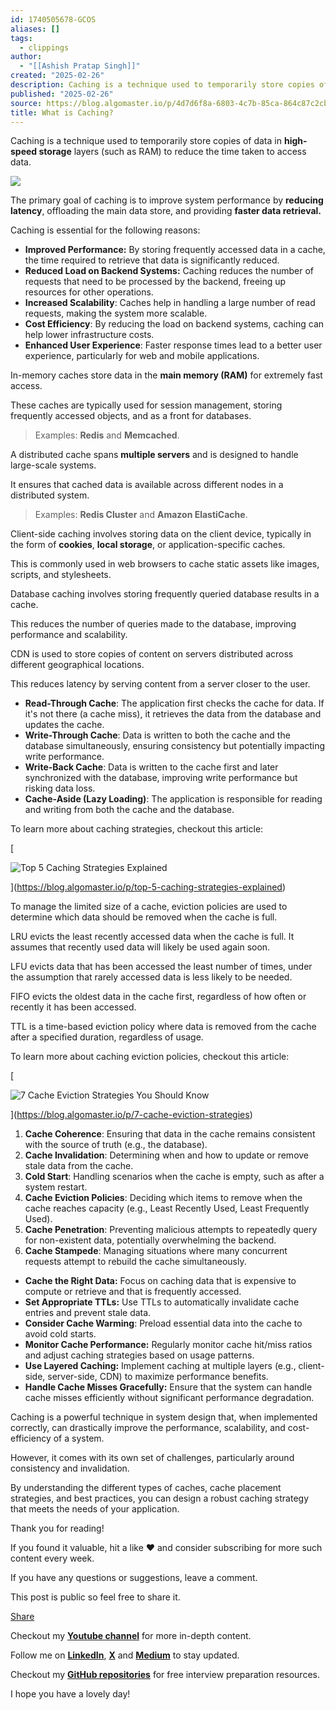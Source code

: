 ```yaml
---
id: 1740505678-GCOS
aliases: []
tags:
  - clippings
author:
  - "[[Ashish Pratap Singh]]"
created: "2025-02-26"
description: Caching is a technique used to temporarily store copies of data in high-speed storage layers (such as RAM) to reduce the time taken to access data.
published: "2025-02-26"
source: https://blog.algomaster.io/p/4d7d6f8a-6803-4c7b-85ca-864c87c2cbf2
title: What is Caching?
---
```

Caching is a technique used to temporarily store copies of data in **high-speed storage** layers (such as RAM) to reduce the time taken to access data.

![](https://substackcdn.com/image/fetch/w_1456,c_limit,f_auto,q_auto:good,fl_progressive:steep/https%3A%2F%2Fsubstack-post-media.s3.amazonaws.com%2Fpublic%2Fimages%2Fbb4b7b7b-7793-4c49-a999-21464ec7545d_1406x896.png)

The primary goal of caching is to improve system performance by **reducing latency**, offloading the main data store, and providing **faster data retrieval.**

Caching is essential for the following reasons:

- **Improved Performance:** By storing frequently accessed data in a cache, the time required to retrieve that data is significantly reduced.
- **Reduced Load on Backend Systems:** Caching reduces the number of requests that need to be processed by the backend, freeing up resources for other operations.
- **Increased Scalability**: Caches help in handling a large number of read requests, making the system more scalable.
- **Cost Efficiency**: By reducing the load on backend systems, caching can help lower infrastructure costs.
- **Enhanced User Experience**: Faster response times lead to a better user experience, particularly for web and mobile applications.

In-memory caches store data in the **main memory (RAM)** for extremely fast access.

These caches are typically used for session management, storing frequently accessed objects, and as a front for databases.

> Examples: **Redis** and **Memcached**.

A distributed cache spans **multiple servers** and is designed to handle large-scale systems.

It ensures that cached data is available across different nodes in a distributed system.

> Examples: **Redis Cluster** and **Amazon ElastiCache**.

Client-side caching involves storing data on the client device, typically in the form of **cookies**, **local storage**, or application-specific caches.

This is commonly used in web browsers to cache static assets like images, scripts, and stylesheets.

Database caching involves storing frequently queried database results in a cache.

This reduces the number of queries made to the database, improving performance and scalability.

CDN is used to store copies of content on servers distributed across different geographical locations.

This reduces latency by serving content from a server closer to the user.

- **Read-Through Cache**: The application first checks the cache for data. If it's not there (a cache miss), it retrieves the data from the database and updates the cache.
- **Write-Through Cache**: Data is written to both the cache and the database simultaneously, ensuring consistency but potentially impacting write performance.
- **Write-Back Cache**: Data is written to the cache first and later synchronized with the database, improving write performance but risking data loss.
- **Cache-Aside (Lazy Loading)**: The application is responsible for reading and writing from both the cache and the database.

To learn more about caching strategies, checkout this article:

[

![Top 5 Caching Strategies Explained](https://substackcdn.com/image/fetch/w_140,h_140,c_fill,f_auto,q_auto:good,fl_progressive:steep,g_auto/https%3A%2F%2Fsubstack-post-media.s3.amazonaws.com%2Fpublic%2Fimages%2F1b38086e-3798-4d29-8231-33c8e84ffbc6_665x468.png)

](https://blog.algomaster.io/p/top-5-caching-strategies-explained)

To manage the limited size of a cache, eviction policies are used to determine which data should be removed when the cache is full.

LRU evicts the least recently accessed data when the cache is full. It assumes that recently used data will likely be used again soon.

LFU evicts data that has been accessed the least number of times, under the assumption that rarely accessed data is less likely to be needed.

FIFO evicts the oldest data in the cache first, regardless of how often or recently it has been accessed.

TTL is a time-based eviction policy where data is removed from the cache after a specified duration, regardless of usage.

To learn more about caching eviction policies, checkout this article:

[

![7 Cache Eviction Strategies You Should Know](https://substackcdn.com/image/fetch/w_140,h_140,c_fill,f_auto,q_auto:good,fl_progressive:steep,g_auto/https%3A%2F%2Fsubstack-post-media.s3.amazonaws.com%2Fpublic%2Fimages%2Fe981dbbb-6d70-41ad-b6df-43c5bcb20f76_582x390.png)

](https://blog.algomaster.io/p/7-cache-eviction-strategies)

1. **Cache Coherence**: Ensuring that data in the cache remains consistent with the source of truth (e.g., the database).
2. **Cache Invalidation**: Determining when and how to update or remove stale data from the cache.
3. **Cold Start**: Handling scenarios when the cache is empty, such as after a system restart.
4. **Cache Eviction Policies**: Deciding which items to remove when the cache reaches capacity (e.g., Least Recently Used, Least Frequently Used).
5. **Cache Penetration**: Preventing malicious attempts to repeatedly query for non-existent data, potentially overwhelming the backend.
6. **Cache Stampede**: Managing situations where many concurrent requests attempt to rebuild the cache simultaneously.

- **Cache the Right Data:** Focus on caching data that is expensive to compute or retrieve and that is frequently accessed.
- **Set Appropriate TTLs:** Use TTLs to automatically invalidate cache entries and prevent stale data.
- **Consider Cache Warming**: Preload essential data into the cache to avoid cold starts.
- **Monitor Cache Performance:** Regularly monitor cache hit/miss ratios and adjust caching strategies based on usage patterns.
- **Use Layered Caching:** Implement caching at multiple layers (e.g., client-side, server-side, CDN) to maximize performance benefits.
- **Handle Cache Misses Gracefully:** Ensure that the system can handle cache misses efficiently without significant performance degradation.

Caching is a powerful technique in system design that, when implemented correctly, can drastically improve the performance, scalability, and cost-efficiency of a system.

However, it comes with its own set of challenges, particularly around consistency and invalidation.

By understanding the different types of caches, cache placement strategies, and best practices, you can design a robust caching strategy that meets the needs of your application.

Thank you for reading!

If you found it valuable, hit a like ❤️ and consider subscribing for more such content every week.

If you have any questions or suggestions, leave a comment.

This post is public so feel free to share it.

[Share](https://blog.algomaster.io/publish/post/148130862?utm_source=substack&utm_medium=email&utm_content=share&action=share)

Checkout my **[Youtube channel](https://www.youtube.com/@ashishps_1/videos)** for more in-depth content.

Follow me on **[LinkedIn](https://www.linkedin.com/in/ashishps1/)**, **[X](https://twitter.com/ashishps_1)** and **[Medium](https://medium.com/@ashishps)** to stay updated.

Checkout my **[GitHub repositories](https://github.com/ashishps1)** for free interview preparation resources.

I hope you have a lovely day!
